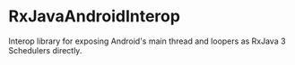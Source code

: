 # RxJavaAndroidInterop
Interop library for exposing Android's main thread and loopers as RxJava 3 Schedulers directly.
